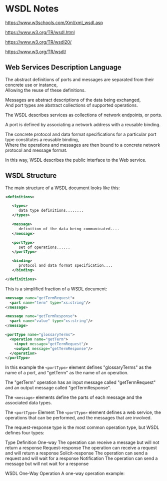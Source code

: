 # WSDL Notes

https://www.w3schools.com/Xml/xml_wsdl.asp

https://www.w3.org/TR/wsdl.html

https://www.w3.org/TR/wsdl20/

https://www.w3.org/TR/wsdl/

## Web Services Description Language

<!-- The acronym is also used for any specific WSDL description of a web service (also referred to as a WSDL file),
Which provides a machine-readable description of how the service can be called, what parameters it expects, and what data structures it returns.

Therefore, its purpose is roughly like a type signature in a programming language. -->

The abstract definitions of ports and messages are separated from their concrete use or instance,  
Allowing the reuse of these definitions.

Messages are abstract descriptions of the data being exchanged,  
And port types are abstract collections of supported operations.

The WSDL describes services as collections of network endpoints, or ports.

A port is defined by associating a network address with a reusable binding.

The concrete protocol and data format specifications for a particular port type constitutes a reusable binding,  
Where the operations and messages are then bound to a concrete network protocol and message format.

In this way, WSDL describes the public interface to the Web service.

## WSDL Structure

The main structure of a WSDL document looks like this:

```xml
<definitions>

   <types>
      data type definitions........
   </types>

   <message>
      definition of the data being communicated....
   </message>

   <portType>
      set of operations......
   </portType>

   <binding>
      protocol and data format specification....
   </binding>

</definitions>
```

This is a simplified fraction of a WSDL document:

```xml
<message name="getTermRequest">
  <part name="term" type="xs:string"/>
</message>

<message name="getTermResponse">
  <part name="value" type="xs:string"/>
</message>

<portType name="glossaryTerms">
  <operation name="getTerm">
    <input message="getTermRequest"/>
    <output message="getTermResponse"/>
  </operation>
</portType>
```

In this example the `<portType>` element defines "glossaryTerms" as the name of a port, and "getTerm" as the name of an operation.

The "getTerm" operation has an input message called "getTermRequest" and an output message called "getTermResponse".

The `<message>` elements define the parts of each message and the associated data types.

The `<portType>` Element
The `<portType>` element defines a web service, the operations that can be performed, and the messages that are involved.

The request-response type is the most common operation type, but WSDL defines four types:

Type Definition
One-way The operation can receive a message but will not return a response
Request-response The operation can receive a request and will return a response
Solicit-response The operation can send a request and will wait for a response
Notification The operation can send a message but will not wait for a response

WSDL One-Way Operation
A one-way operation example:
